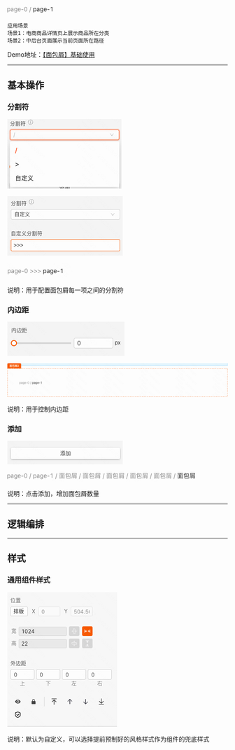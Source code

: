![Alt text](img/image.png)

```
应用场景
场景1：电商商品详情页上展示商品所在分类
场景2：中后台页面展示当前页面所在路径

```

Demo地址：[【面包屑】基础使用](https://my.mybricks.world/mybricks-pc-page/index.html?id=473912382144581)

----

## 基本操作
### 分割符
![Alt text](img/image-1.png)

![Alt text](img/image-2.png)

![Alt text](img/image-3.png)

说明：用于配置面包屑每一项之间的分割符

### 内边距
![Alt text](img/image-4.png)

![Alt text](img/image-5.png)

说明：用于控制内边距

### 添加
![Alt text](img/image-6.png)

![Alt text](img/image-7.png)

说明：点击添加，增加面包屑数量

----
## 逻辑编排
----

## 样式
### 通用组件样式
![Alt text](img/image-8.png)

说明：默认为自定义，可以选择提前预制好的风格样式作为组件的兜底样式



